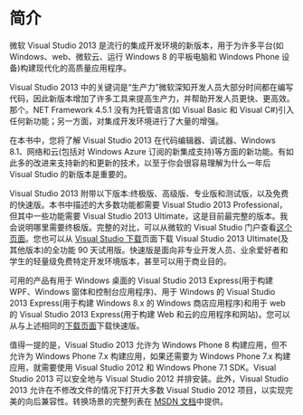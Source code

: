 # 简介

微软 Visual Studio 2013 是流行的集成开发环境的新版本，用于为许多平台(如 Windows、web、微软云、运行 Windows 8 的平板电脑和 Windows Phone 设备)构建现代化的高质量应用程序。

Visual Studio 2013 中的关键词是“生产力”微软深知开发人员大部分时间都在编写代码，因此新版本增加了许多工具来提高生产力，并帮助开发人员更快、更高效。那个。NET Framework 4.5.1 没有为托管语言(如 Visual Basic 和 Visual C#)引入任何新功能；另一方面，对集成开发环境进行了大量的增强。

在本书中，您将了解 Visual Studio 2013 在代码编辑器、调试器、Windows 8.1、网络和云(包括对 Windows Azure 订阅的新集成支持)等方面的新功能。有如此多的改进来支持新的和更新的技术，以至于你会很容易理解为什么一年后 Visual Studio 的新版本是重要的。

Visual Studio 2013 附带以下版本:终极版、高级版、专业版和测试版，以及免费的快速版。本书中描述的大多数功能都需要 Visual Studio 2013 Professional，但其中一些功能需要 Visual Studio 2013 Ultimate，这是目前最完整的版本。我会说明哪里需要终极版。完整的对比，可以从微软的 Visual Studio 门户查看[这个页面](http://www.visualstudio.com/products/compare-visual-studio-products-vs)。您也可以从 [Visual Studio 下载](http://www.visualstudio.com/downloads/download-visual-studio-vs)页面下载 Visual Studio 2013 Ultimate(及其他版本)的全功能 90 天试用版。快速版是面向非专业开发人员、业余爱好者和学生的轻量级免费特定开发环境版本，甚至可以用于商业目的。

可用的产品有用于 Windows 桌面的 Visual Studio 2013 Express(用于构建 WPF、Windows 窗体和控制台应用程序)、用于 Windows 的 Visual Studio 2013 Express(用于构建 Windows 8.x 的 Windows 商店应用程序)和用于 web 的 Visual Studio 2013 Express(用于构建 Web 和云的应用程序和网站)。您可以从与上述相同的[下载页面](http://www.visualstudio.com/downloads/download-visual-studio-vs)下载快速版。

值得一提的是，Visual Studio 2013 允许为 Windows Phone 8 构建应用，但不允许为 Windows Phone 7.x 构建应用，如果还需要为 Windows Phone 7.x 构建应用，就需要使用 Visual Studio 2012 和 Windows Phone 7.1 SDK。Visual Studio 2013 可以安全地与 Visual Studio 2012 并排安装。此外，Visual Studio 2013 允许在不修改文件的情况下打开大多数 Visual Studio 2012 项目，以实现完美的向后兼容性。转换场景的完整列表在 [MSDN 文档](http://msdn.microsoft.com/en-us/library/hh266747.aspx)中提供。